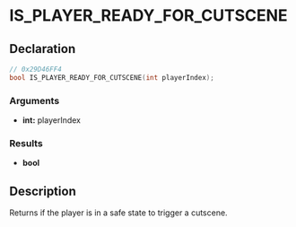 # IS_PLAYER_READY_FOR_CUTSCENE

## Declaration
```cpp
// 0x29D46FF4
bool IS_PLAYER_READY_FOR_CUTSCENE(int playerIndex);
```

### Arguments
- **int:** playerIndex

### Results
- **bool**

## Description
Returns if the player is in a safe state to trigger a cutscene.